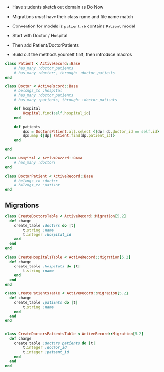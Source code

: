- Have students sketch out domain as Do Now

- Migrations *must* have their class name and file name match
- Convention for models is `patient.rb` contains `Patient` model
- Start with Doctor / Hospital
- Then add Patient/DoctorPatients

- Build out the methods yourself first, then introduce macros

```rb
class Patient < ActiveRecord::Base
    # has_many :doctor_patients
    # has_many :doctors, through: :doctor_patients
end

class Doctor < ActiveRecord::Base
    # belongs_to :hospital
    # has_many :doctor_patients
    # has_many :patients, through: :doctor_patients

    def hospital
        Hospital.find(self.hospital_id)
    end

    def patients
        dps = DoctorsPatient.all.select {|dp| dp.doctor_id == self.id}
        dps.map {|dp| Patient.find(dp.patient_id)}
    end

end

class Hospital < ActiveRecord::Base
    # has_many :doctors
end

class DoctorPatient < ActiveRecord::Base
    # belongs_to :doctor
    # belongs_to :patient
end
```

## Migrations

```rb
class CreateDoctorsTable < ActiveRecord::Migration[5.2]
  def change
    create_table :doctors do |t|
        t.string :name
        t.integer :hospital_id
    end
  end
end

class CreateHospitalsTable < ActiveRecord::Migration[5.2]
  def change
    create_table :hospitals do |t|
        t.string :name
    end
  end
end

class CreatePatientsTable < ActiveRecord::Migration[5.2]
  def change
    create_table :patients do |t|
        t.string :name
    end
  end
end


class CreateDoctorsPatientsTable < ActiveRecord::Migration[5.2]
  def change
    create_table :doctors_patients do |t|
        t.integer :doctor_id
        t.integer :patient_id
    end
  end
end

```
